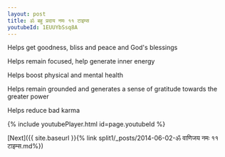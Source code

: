 ```yaml
---
layout: post
title: ॐ बहु प्रदाय नमः ११ टाइम्स
youtubeId: 1EUUYbSsq8A
---
```

 
 
Helps get goodness, bliss and peace and God's blessings
 
Helps remain focused, help generate inner energy 
 
Helps boost physical and mental health 
 
Helps remain grounded and generates a sense of gratitude towards the greater power 
 
Helps reduce bad karma
 
 
 
 


{% include youtubePlayer.html id=page.youtubeId %}
 
[Next]({{ site.baseurl }}{% link  split1/_posts/2014-06-02-ॐ वाणिजय नमः ११ टाइम्स.md%})
 
